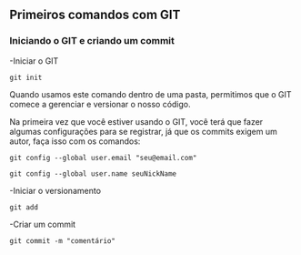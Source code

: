 ## Primeiros comandos com GIT

### Iniciando o GIT e criando um commit

-Iniciar o GIT

`git init`

Quando usamos este comando dentro de uma pasta, permitimos que o GIT comece a gerenciar e versionar o nosso código.

Na primeira vez que você estiver usando o GIT, você terá que fazer algumas configurações para se registrar, já que os commits exigem um autor, faça isso com os comandos:

`git config --global user.email "seu@email.com"`

`git config --global user.name seuNickName`

-Iniciar o versionamento

`git add`

-Criar um commit

`git commit -m "comentário"`